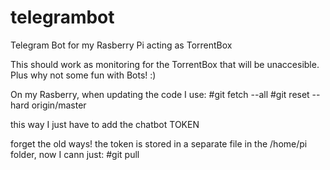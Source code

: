 # telegrambot
Telegram Bot for my Rasberry Pi acting as TorrentBox

This should work as monitoring for the TorrentBox that will be unaccesible.
Plus why not some fun with Bots! :)

On my Rasberry, when updating the code I use:
#git fetch --all
#git reset --hard origin/master

this way I just have to add the chatbot TOKEN

forget the old ways! the token is stored in a separate file in the /home/pi folder, now I cann just:
#git pull

